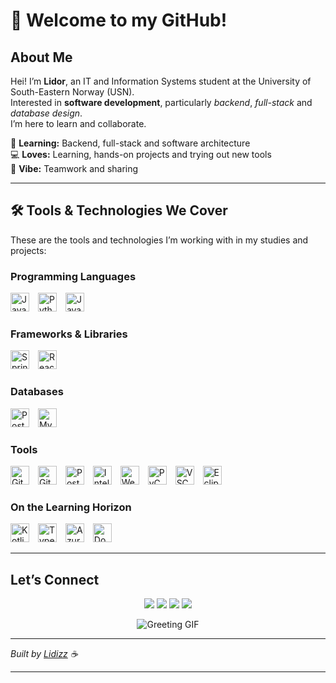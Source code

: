 # 🎋 Welcome to my GitHub!

## About Me

Hei! I’m **Lidor**, an IT and Information Systems student at the University of South-Eastern Norway (USN).  
Interested in **software development**, particularly *backend*, *full-stack* and *database design*.  
I’m here to learn and collaborate.

🌱 **Learning:** Backend, full-stack and software architecture  
💻 **Loves:** Learning, hands-on projects and trying out new tools  
🤝 **Vibe:** Teamwork and sharing

---

## 🛠️ Tools & Technologies We Cover

These are the tools and technologies I’m working with in my studies and projects:

### Programming Languages
<p align="left">
  <img src="https://cdn.jsdelivr.net/gh/devicons/devicon/icons/java/java-original.svg" alt="Java" width="30" height="30" style="margin-right: 10px;" />
  <img src="https://cdn.jsdelivr.net/gh/devicons/devicon/icons/python/python-original.svg" alt="Python" width="30" height="30" style="margin-right: 10px;" />
  <img src="https://cdn.jsdelivr.net/gh/devicons/devicon/icons/javascript/javascript-original.svg" alt="JavaScript" width="30" height="30" style="margin-right: 10px;" />
</p>

### Frameworks & Libraries
<p align="left">
  <img src="https://cdn.jsdelivr.net/gh/devicons/devicon/icons/spring/spring-original.svg" alt="Spring" width="30" height="30" style="margin-right: 10px;" />
  <img src="https://cdn.jsdelivr.net/gh/devicons/devicon/icons/react/react-original.svg" alt="React" width="30" height="30" style="margin-right: 10px;" />
</p>

### Databases
<p align="left">
  <img src="https://cdn.jsdelivr.net/gh/devicons/devicon/icons/postgresql/postgresql-original.svg" alt="PostgreSQL" width="30" height="30" style="margin-right: 10px;" />
  <img src="https://cdn.jsdelivr.net/gh/devicons/devicon/icons/mysql/mysql-original.svg" alt="MySQL" width="30" height="30" style="margin-right: 10px;" />
</p>

### Tools
<p align="left">
  <img src="https://cdn.jsdelivr.net/gh/devicons/devicon/icons/git/git-original.svg" alt="Git" width="30" height="30" style="margin-right: 10px;" />
  <img src="https://cdn.jsdelivr.net/gh/devicons/devicon/icons/github/github-original.svg" alt="GitHub" width="30" height="30" style="margin-right: 10px;" />
  <img src="https://cdn.jsdelivr.net/gh/devicons/devicon/icons/postman/postman-original.svg" alt="Postman" width="30" height="30" style="margin-right: 10px;" />
  <img src="https://cdn.jsdelivr.net/gh/devicons/devicon/icons/intellij/intellij-original.svg" alt="IntelliJ" width="30" height="30" style="margin-right: 10px;" />
  <img src="https://cdn.jsdelivr.net/gh/devicons/devicon/icons/webstorm/webstorm-original.svg" alt="WebStorm" width="30" height="30" style="margin-right: 10px;" />
  <img src="https://cdn.jsdelivr.net/gh/devicons/devicon/icons/pycharm/pycharm-original.svg" alt="PyCharm" width="30" height="30" style="margin-right: 10px;" />
  <img src="https://cdn.jsdelivr.net/gh/devicons/devicon/icons/vscode/vscode-original.svg" alt="VSCode" width="30" height="30" style="margin-right: 10px;" />
  <img src="https://cdn.jsdelivr.net/gh/devicons/devicon/icons/eclipse/eclipse-original.svg" alt="Eclipse" width="30" height="30" style="margin-right: 10px;" />
</p>

### On the Learning Horizon
<p align="left">
  <img src="https://cdn.jsdelivr.net/gh/devicons/devicon/icons/kotlin/kotlin-original.svg" alt="Kotlin" width="30" height="30" style="margin-right: 10px;">
  <img src="https://cdn.jsdelivr.net/gh/devicons/devicon/icons/typescript/typescript-original.svg" alt="TypeScript" width="30" height="30" style="margin-right: 10px;">
  <img src="https://cdn.jsdelivr.net/gh/devicons/devicon/icons/azure/azure-original.svg" alt="Azure" width="30" height="30" style="margin-right: 10px;">
  <img src="https://cdn.jsdelivr.net/gh/devicons/devicon/icons/docker/docker-original.svg" alt="Docker" width="30" height="30" style="margin-right: 10px;">

[//]: # (  <img src="https://cdn.jsdelivr.net/gh/devicons/devicon/icons/amazonwebservices/amazonwebservices-plain-wordmark.svg" alt="AWS" width="30" height="30" style="margin-right: 10px;">)
</p>

---

[//]: # (## 📚 Learning Resources)

[//]: # ()
[//]: # (- **Books:**)

[//]: # (    - "Full Stack Development with Spring Boot 3 and React" &#40;Juha Hinkula&#41;)

[//]: # (    - "Introduction to Java Programming and Data Structures" &#40;Yong Daniel Liang&#41;)

[//]: # (    - "Algorithms, Fourth Edition" &#40;Robert Sedgewick, Kevin Wayne&#41;)

[//]: # (- **Courses:**)

[//]: # (    - "React - The Complete Guide" &#40;Maximilian Schwarzmüller&#41;)

[//]: # (---)

[//]: # ()
[//]: # (<p align="center">)

[//]: # (  <img src="https://github-readme-stats.vercel.app/api?username=Lidizz&show_icons=true&theme=dark" alt="GitHub Stats" />)

[//]: # (</p>)

[//]: # ()
[//]: # (---)

## Let’s Connect

<p align="center">
  <a href="https://www.linkedin.com/in/lidor-shachar-2546b728/"><img src="https://img.shields.io/badge/LinkedIn-0077B5?style=for-the-badge&logo=linkedin&logoColor=white"></a>
  <a href="https://github.com/Lidizz"><img src="https://img.shields.io/badge/GitHub-100000?style=for-the-badge&logo=github&logoColor=white"></a>
    <a href="https://x.com/__Lidizz__"><img src="https://img.shields.io/badge/X-1DA1F2?style=for-the-badge&logo=x&logoColor=white"></a>
  <a href="https://discord.com/users/lidizz"><img src="https://img.shields.io/badge/Discord-7289DA?style=for-the-badge&logo=discord&logoColor=white"></a>

<div align="center">

![Greeting GIF](https://media1.giphy.com/media/v1.Y2lkPTc5MGI3NjExb3NsZHFyb2FwNHBtMHhpYXRzbnc5d2J1c21vdmJ5NDdwcGhmc29reCZlcD12MV9pbnRlcm5hbF9naWZfYnlfaWQmY3Q9Zw/QWkuGmMgphvmE/giphy.gif)

</div>
</p>


---

*Built by [Lidizz](https://github.com/Lidizz) ☕*

---
